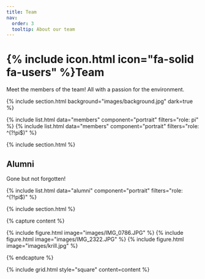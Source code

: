 ```yaml
---
title: Team
nav:
  order: 3
  tooltip: About our team
---
```


# {% include icon.html icon="fa-solid fa-users" %}Team

Meet the members of the team! All with a passion for the environment.

{% include section.html background="images/background.jpg" dark=true %}

{% include list.html data="members" component="portrait" filters="role: pi" %}
{% include list.html data="members" component="portrait" filters="role: ^(?!pi$)" %}

{% include section.html %}

## Alumni

Gone but not forgotten!

{% include list.html data="alumni" component="portrait" filters="role: ^(?!pi$)" %}

{% include section.html %}

{% capture content %}

{% include figure.html image="images/IMG_0786.JPG" %}
{% include figure.html image="images/IMG_2322.JPG" %}
{% include figure.html image="images/krill.jpg" %}

{% endcapture %}

{% include grid.html style="square" content=content %}
